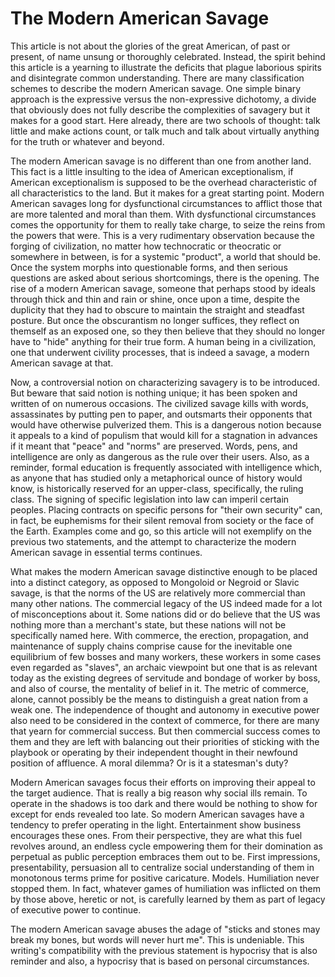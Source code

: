 # The Modern American Savage

This article is not about the glories of the great American, of past or present, 
of name unsung or thoroughly celebrated. Instead, the spirit behind this article 
is a yearning to illustrate the deficits that plague laborious spirits and disintegrate 
common understanding. There are many classification schemes to describe the modern American 
savage. One simple binary approach is the expressive versus the non-expressive dichotomy, 
a divide that obviously does not fully describe the complexities of savagery but it makes 
for a good start. Here already, there are two schools of thought: talk little and make 
actions count, or talk much and talk about virtually anything for the truth or whatever 
and beyond. 

The modern American savage is no different than one from another land. This fact is a 
little insulting to the idea of American exceptionalism, if American exceptionalism is 
supposed to be the overhead characteristic of all characteristics to the land. But it 
makes for a great starting point. Modern American savages long for dysfunctional 
circumstances to afflict those that are more talented and moral than them. With 
dysfunctional circumstances comes the opportunity for them to really take charge, to 
seize the reins from the powers that were. This is a very rudimentary observation because 
the forging of civilization, no matter how technocratic or theocratic or somewhere in 
between, is for a systemic "product", a world that should be. Once the system morphs 
into questionable forms, and then serious questions are asked about serious shortcomings, 
there is the opening. The rise of a modern American savage, someone that perhaps stood by 
ideals through thick and thin and rain or shine, once upon a time, despite the duplicity 
that they had to obscure to maintain the straight and steadfast posture. But once the 
obscurantism no longer suffices, they reflect on themself as an exposed one, so they then 
believe that they should no longer have to "hide" anything for their true form. A human being 
in a civilization, one that underwent civility processes, that is indeed a savage, a modern 
American savage at that. 

Now, a controversial notion on characterizing savagery is to be introduced. But beware that 
said notion is nothing unique; it has been spoken and written of on numerous occasions. The 
civilized savage kills with words, assassinates by putting pen to paper, and outsmarts their 
opponents that would have otherwise pulverized them. This is a dangerous notion because it 
appeals to a kind of populism that would kill for a stagnation in advances if it meant that 
"peace" and "norms" are preserved. Words, pens, and intelligence are only as dangerous as the 
rule over their users. Also, as a reminder, formal education is frequently associated with 
intelligence which, as anyone that has studied only a metaphorical ounce of history would 
know, is historically reserved for an upper-class, specifically, the ruling class. The signing 
of specific legislation into law can imperil certain peoples. Placing contracts on specific 
persons for "their own security" can, in fact, be euphemisms for their silent removal from 
society or the face of the Earth. Examples come and go, so this article will not exemplify 
on the previous two statements, and the attempt to characterize the modern American savage 
in essential terms continues. 

What makes the modern American savage distinctive enough to be placed into a distinct category, 
as opposed to Mongoloid or Negroid or Slavic savage, is that the norms of the US are relatively 
more commercial than many other nations. The commercial legacy of the US indeed made for a lot 
of misconceptions about it. Some nations did or do believe that the US was nothing more than a 
merchant's state, but these nations will not be specifically named here. With commerce, the 
erection, propagation, and maintenance of supply chains comprise cause for the inevitable one 
equilibrium of few bosses and many workers, these workers in some cases even regarded as "slaves", 
an archaic viewpoint but one that is as relevant today as the existing degrees of servitude and 
bondage of worker by boss, and also of course, the mentality of belief in it. The metric of commerce, 
alone, cannot possibly be the means to distinguish a great nation from a weak one. The independence of 
thought and autonomy in executive power also need to be considered in the context of commerce, for 
there are many that yearn for commercial success. But then commercial success comes to them and 
they are left with balancing out their priorities of sticking with the playbook or operating by 
their independent thought in their newfound position of affluence. A moral dilemma? Or is it a 
statesman's duty? 

Modern American savages focus their efforts on improving their appeal to the target audience. 
That is really a big reason why social ills remain. To operate in the shadows is too dark and 
there would be nothing to show for except for ends revealed too late. So modern American savages 
have a tendency to prefer operating in the light. Entertainment show business encourages these 
ones. From their perspective, they are what this fuel revolves around, an endless cycle empowering 
them for their domination as perpetual as public perception embraces them out to be. First 
impressions, presentability, persuasion all to centralize social understanding of them in 
monotonous terms prime for positive caricature. Models. Humiliation never stopped them. In fact, 
whatever games of humiliation was inflicted on them by those above, heretic or not, is carefully 
learned by them as part of legacy of executive power to continue. 

The modern American savage abuses the adage of "sticks and stones may break my bones, but words 
will never hurt me". This is undeniable. This writing's compatibility with the previous statement 
is hypocrisy that is also reminder and also, a hypocrisy that is based on personal circumstances. 



